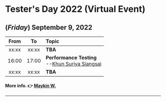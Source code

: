 # Tester's Day 2022 (Virtual Event)

## **(*Friday*) September 9, 2022**

| From    |    To    |  Topic                                                |
|:-------:|:--------:|:------------------------------------------------------|
| xx:xx   |  xx:xx   | <b>TBA</b>                                            |
| 16:00   |  17:00   | <b>Performance Testing</b><br>--[Khun Suriya Siangsai](https://www.facebook.com/lovery.yous)|
| xx:xx   |  xx:xx   | <b>TBA</b>                                            |

#### More info. 👉 [Maykin W.](https://line.me/R/ti/p/%40maykin)

---